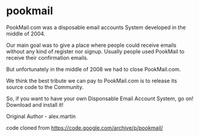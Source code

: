# pookmail

PookMail.com was a disposable email accounts System developed in the middle of 2004.

Our main goal was to give a place where people could receive emails without any kind of register nor signup. Usually people used PookMail to receive their confirmation emails.

But unfortunately in the middle of 2008 we had to close PookMail.com.

We think the best tribute we can pay to PookMail.com is to release its source code to the Community.

So, if you want to have your own Disponsable Email Account System, go on! Download and install it!


Original Author - alex.martin

code cloned from https://code.google.com/archive/p/pookmail/